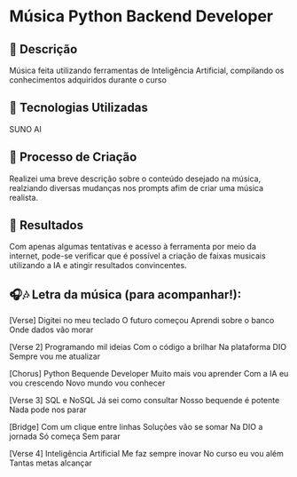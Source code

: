 # Música Python Backend Developer

## 📒 Descrição
Música feita utilizando ferramentas de Inteligência Artificial, compilando os conhecimentos adquiridos durante o curso

## 🤖 Tecnologias Utilizadas
SUNO AI

## 🧐 Processo de Criação
Realizei uma breve descrição sobre o conteúdo desejado na música, realziando diversas mudanças nos prompts afim de criar uma música realista.

## 🚀 Resultados
Com apenas algumas tentativas e acesso à ferramenta por meio da internet, pode-se verificar que é possível a criação de faixas musicais utilizando a IA e atingir resultados convincentes.

## 🎧🎶 Letra da música (para acompanhar!):
[Verse]
Digitei no meu teclado
O futuro começou
Aprendi sobre o banco
Onde dados vão morar

[Verse 2]
Programando mil ideias
Com o código a brilhar
Na plataforma DIO
Sempre vou me atualizar

[Chorus]
Python Bequende Developer
Muito mais vou aprender
Com a IA eu vou crescendo
Novo mundo vou conhecer

[Verse 3]
SQL e NoSQL
Já sei como consultar
Nosso bequende é potente
Nada pode nos parar

[Bridge]
Com um clique entre linhas
Soluções vão se somar
Na DIO a jornada
Só começa
Sem parar

[Verse 4]
Inteligência Artificial
Me faz sempre inovar
No curso eu vou além
Tantas metas alcançar
